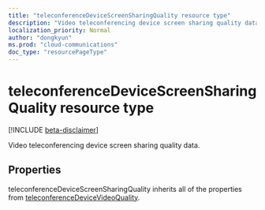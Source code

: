 ```yaml
---
title: "teleconferenceDeviceScreenSharingQuality resource type"
description: "Video teleconferencing device screen sharing quality data."
localization_priority: Normal
author: "dongkyun"
ms.prod: "cloud-communications"
doc_type: "resourcePageType"
---
```


# teleconferenceDeviceScreenSharingQuality resource type

[!INCLUDE [beta-disclaimer](../../includes/beta-disclaimer.md)]

Video teleconferencing device screen sharing quality data.

## Properties

teleconferenceDeviceScreenSharingQuality inherits all of the properties from [teleconferenceDeviceVideoQuality](teleconferencedevicevideoquality.md).

<!-- uuid: 16cd6b66-4b1a-43a1-adaf-3a886856ed98
2019-02-04 14:57:30 UTC -->
<!-- {
  "type": "#page.annotation",
  "description": "teleconferenceDeviceScreenSharingQuality resource",
  "keywords": "",
  "section": "documentation",
  "tocPath": ""
}-->